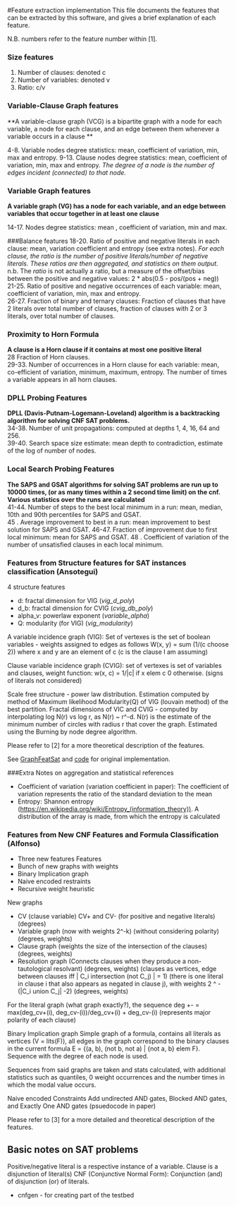 #Feature extraction implementation
This file documents the features that can be extracted by this software, and gives a brief explanation of each feature.

N.B. numbers refer to the feature number within [1].
### Size features
1. Number of clauses: denoted c
2. Number of variables: denoted v
3. Ratio: c/v

### Variable-Clause Graph features
**A variable-clause graph (VCG) is a bipartite graph with a node for each variable, a node for each clause, 
and an edge between them whenever a variable occurs in a clause **

4-8. Variable nodes degree statistics: mean, coefficient of variation, min, max and entropy.
9-13. Clause nodes degree statistics: mean, coefficient of variation, min, max and entropy.
_The degree of a node is the number of edges incident (connected) to that node._

### Variable Graph features
**A variable graph (VG) has a node for each variable, and an edge between variables that occur together in at least one clause**

14-17. Nodes degree statistics: mean , coefficient of variation, min and max.

###Balance features
18-20. Ratio of positive and negative literals in each clause: mean, variation coefficient and entropy (see extra notes). 
_For each clause, the ratio is the number of positive literals/number of negative literals.
These ratios are then aggregated, and statistics on them output._
n.b. The _ratio_ is not actually a ratio, but a measure of the offset/bias between the positive and negative values:
2 * abs(0.5 - pos/(pos + neg))  
21-25. Ratio of positive and negative occurrences of each variable: mean, coefficient of variation, min, max and entropy.  
26-27. Fraction of binary and ternary clauses: Fraction of clauses that have 2 literals over total number of clauses,
fraction of clauses with 2 or 3 literals, over total number of clauses.


### Proximity to Horn Formula
**A clause is a Horn clause if it contains at most one positive literal**  
28 Fraction of Horn clauses.  
29-33. Number of occurrences in a Horn clause for each variable: mean, co-efficient of variation, minimum, maximum, entropy.
The number of times a variable appears in all horn clauses.

### DPLL Probing Features
**DPLL (Davis-Putnam-Logemann-Loveland) algorithm is a backtracking algorithm for solving CNF SAT problems.**  
34-38. Number of unit propagations: computed at depths 1, 4, 16, 64 and 256.  
39-40. Search space size estimate: mean depth to contradiction, estimate of the log of number of nodes.

### Local Search Probing Features
**The SAPS and GSAT algorithms for solving SAT problems are run up to 10000 times, 
(or as many times within a 2 second time limit) on the cnf. Various statistics over the runs are calculated**  
41-44. Number of steps to the best local minimum in a run: mean, median, 10th and 90th percentiles for SAPS and GSAT.  
45 . Average improvement to best in a run: mean improvement to best solution for SAPS and GSAT.
46-47. Fraction of improvement due to first local minimum: mean for SAPS and GSAT.
48 . Coefficient of variation of the number of unsatisfied clauses in each local minimum.

### Features from Structure features for SAT instances classification (Ansotegui)
4 structure features
- d: fractal dimension for VIG (_vig_d_poly_)
- d_b: fractal dimension for CVIG (_cvig_db_poly_)
- alpha_v: powerlaw exponent (_variable_alpha_)
- Q: modularity (for VIG) (_vig_modularity_)

A variable incidence graph (VIG): Set of vertexes is the set of boolean variables - weights assigned to edges as follows
W(x, y) = sum (1/(c choose 2)) where x and y are an element of c (c is the clause I am assuming)

Clause variable incidence graph (CVIG): set of vertexes is set of variables and clauses, weight function:
w(x, c) = 1/|c| if x elem c
0 otherwise.
(signs of literals not considered)

Scale free structure - power law distribution. Estimation computed by method of Maximum likelihood
Modularity(Q) of VIG (louvain method) of the best partition.
Fractal dimensions of VIC and CVIG - computed by interpolating log N(r) vs log r, as N(r) ~ r^-d.
N(r) is the estimate of the minimum number of circles with radius r that cover the graph.
Estimated using the Burning by node degree algorithm.

Please refer to [2] for a more theoretical description of the features.

See [GraphFeatSat](https://www.ugr.es/~jgiraldez/) and [code](https://www.ugr.es/~jgiraldez/download/graph_features_sat_v_2_2.tar.gz) for original implementation.

###Extra Notes on aggregation and statistical references
- Coefficient of variation (variation coefficient in paper): 
The coefficient of variation represents the ratio of the standard deviation to the mean
- Entropy: Shannon entropy (https://en.wikipedia.org/wiki/Entropy_(information_theory)). A distribution of the array is
made, from which the entropy is calculated

### Features from New CNF Features and Formula Classification (Alfonso)
- Three new features
Features
- Bunch of new graphs with weights
- Binary Implication graph
- Naive encoded restraints
- Recursive weight heuristic

New graphs
- CV (clause variable) CV+ and CV- (for positive and negative literals) (degrees)
- Variable graph (now with weights 2^-k) (without considering polarity) (degrees, weights) 
- Clause graph (weights the size of the intersection of the clauses) (degrees, weights)
- Resolution graph (Connects clauses when they produce a non-tautological resolvant) (degrees, weights)
(clauses as vertices, edge between clauses iff | C_i intersection (not C_j) | = 1) (there is one literal in clause i that also appears as negated in clause j),
with weights 2 ^ -(|C_i union C_j| -2) (degrees, weights)

For the literal graph (what graph exactly?), the sequence deg +- = max(deg_cv+(i), deg_cv-(i))/deg_cv+(i) + deg_cv-(i) (represents major polarity of each clause)

Binary Implication graph
Simple graph of a formula, contains all literals as vertices (V = lits(F)), all edges in the graph correspond to the
binary clauses in the current formula E = {(a, b), (not b, not a) | {not a, b} elem F}. Sequence with the degree of each node is used.

Sequences from said graphs are taken and stats calculated, with additional statistics such as quantiles, 0 weight occurrences and the number times in which the modal value occurs.

Naive encoded Constraints
Add undirected AND gates, Blocked AND gates, and Exactly One AND gates (psuedocode in paper)

Please refer to [3] for a more detailed and theoretical description of the features.

## Basic notes on SAT problems
Positive/negative literal is a respective instance of a variable.
Clause is a disjunction of literal(s)
CNF (Conjunctive Normal Form): Conjunction (and) of disjunction (or) of literals.

- cnfgen - for creating part of the testbed

